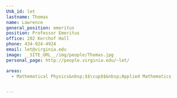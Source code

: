 ```yaml
---
UVA_id: let
lastname: Thomas
name: Lawrence
general_position: emeritus
position: Professor Emeritus
office: 202 Kerchof Hall
phone: 434-924-4924
email: let@virginia.edu
image: __SITE_URL__/img/people/Thomas.jpg
personal_page: http://people.virginia.edu/~let/

areas:
  - Mathematical Physics&nbsp;$$\cup$$&nbsp;Applied Mathematics


---
```

